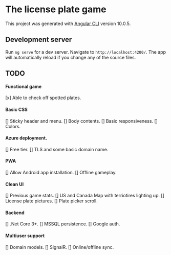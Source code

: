 # The license plate game

This project was generated with [Angular CLI](https://github.com/angular/angular-cli) version 10.0.5.

## Development server

Run `ng serve` for a dev server. Navigate to `http://localhost:4200/`. The app will automatically reload if you change any of the source files.

## TODO
#### Functional game
[x] Able to check off spotted plates.
#### Basic CSS
[] Sticky header and menu.
[] Body contents.
[] Basic responsiveness.
[] Colors.
#### Azure deployment.
[] Free tier.
[] TLS and some basic domain name.
#### PWA
[] Allow Android app installation.
[] Offline gameplay.
#### Clean UI
[] Previous game stats.
[] US and Canada Map with terriotires lighting up.
[] License plate pictures.
[] Plate picker scroll.
#### Backend
[] .Net Core 3+.
[] MSSQL persistence.
[] Google auth.
#### Multiuser support
[] Domain models.
[] SignalR.
[] Online/offline sync.